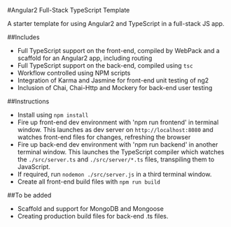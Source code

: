 #Angular2 Full-Stack TypeScript Template

A starter template for using Angular2 and TypeScript in a full-stack JS app.

##Includes

* Full TypeScript support on the front-end, compiled by WebPack and a scaffold for an Angular2 app, including routing
* Full TypeScript support on the back-end, compiled using `tsc`
* Workflow controlled using NPM scripts
* Integration of Karma and Jasmine for front-end unit testing of ng2
* Inclusion of Chai, Chai-Http and Mockery for back-end user testing

##Instructions

* Install using `npm install`
* Fire up front-end dev environment with 'npm run frontend' in terminal window. This launches as dev server on `http://localhost:8080` and watches front-end files for changes, refreshing the browser
* Fire up back-end dev environment with 'npm run backend' in another terminal window. This launches the TypeScript compiler which watches the `./src/server.ts` and `./src/server/*.ts` files, transpiling them to JavaScript.
* If required, run `nodemon ./src/server.js` in a third terminal window.
* Create all front-end build files with `npm run build`

##To be added

* Scaffold and support for MongoDB and Mongoose
* Creating production build files for back-end .ts files.

